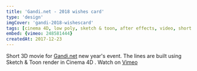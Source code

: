 ```yaml
---
title: 'Gandi.net - 2018 wishes card'
type: 'design'
imgCover: 'gandi-2018-wishescard'
tags: [cinema 4D, low poly, sketch & toon, after effects, video, short 3D films]
embed: {vimeo: 248581444}
createdAt: 2017-12-23
---
```

Short 3D movie for [Gandi.net](http://www.gandi.net) new year's event. The lines are built using Sketch & Toon render in Cinema 4D . Watch on [Vimeo](https://vimeo.com/248581444)
<!--more-->